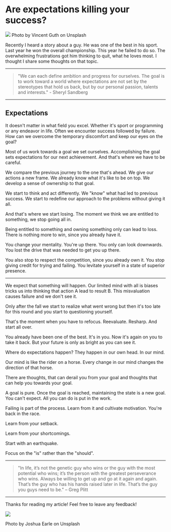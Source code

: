 # Are expectations killing your success?
[<img src="https://images.unsplash.com/photo-1500417148159-68083bd7333a?dpr=2&auto=format&fit=crop&w=1080&h=721&q=80&cs=tinysrgb&crop=">](
https://unsplash.com/photos/ISI5DlnYvuY)
Photo by Vincent Guth on Unsplash

Recently I heard a story about a guy. He was one of the best in his sport. Last year he won the overall championship. This year he failed to do so. The overwhelming frustrations got him thinking to quit, what he loves most. 
I thought I share some thoughts on that topic.


---
>"We can each define ambition and progress for ourselves. The goal is to work toward a world where expectations are not set by the stereotypes that hold us back, but by our personal passion, talents and interests." - Sheryl Sandberg
---

## Expectations

It doesn't matter in what field you excel. Whether it's sport or programming or any endeavor in life. Often we encounter success followed by failure. How can we overcome the temporary discomfort and keep our eyes on the goal?

Most of us work towards a goal we set ourselves. Accomplishing the goal sets expectations for our next achievement. And that's where we have to be careful. 

We compare the previous journey to the one that's ahead. 
We give our actions a new frame. We already know what it's like to be on top. We develop a sense of ownership to that goal.

We start to think and act differently. We "know" what had led to previous success. We start to redefine our approach to the problems without giving it all. 

And that's where we start losing. The moment we think we are entitled to something, we stop going all in. 

Being entitled to something and owning something only can lead to loss. There is nothing more to win, since you already have it.

You change your mentality. You're up there. You only can look downwards. You lost the drive that was needed to get you up there. 

You also stop to respect the competition, since you already own it. You stop giving credit for trying and failing. You levitate yourself in a state of superior presence.

---

We expect that something will happen. Our limited mind with all is biases tricks us into thinking that action A lead to result B. This misvaluation causes failure and we don't see it. 

Only after the fall we start to realize what went wrong but then it's too late for this round and you start to questioning yourself. 

That's the moment when you have to refocus. Reevaluate. Resharp. And start all over. 

You already have been one of the best. 
It's in you. Now it's again on you to take it back. But your future is only as bright as you can see it.

Where do expectations happen? They happen in our own head. In our mind. 

Our mind is like the rider on a horse. Every change in our mind changes the direction of that horse.

There are thoughts, that can derail you from your goal and thoughts that can help you towards your goal.

A goal is pure. Once the goal is reached, maintaining the state is a new goal. You can't expect. All you can do is put in the work.  

Failing is part of the process. Learn from it and cultivate motivation. You're back in the race. 

Learn from your setback. 

Learn from your shortcomings.

Start with an earthquake.

Focus on the "is" rather than the "should".

---

>"In life, it’s not the genetic guy who wins or the guy with the most potential who wins; it’s the person with the greatest perseverance who wins. Always be willing to get up and go at it again and again. That’s the guy who has his hands raised later in life. That’s the guy you guys need to be." – Greg Plitt


---

Thanks for reading my article! Feel free to leave any feedback! 

[<img src="https://images.unsplash.com/photo-1478001517127-fccc92f54906?dpr=2&auto=format&fit=crop&w=1080&h=720&q=80&cs=tinysrgb&crop=">](
https://unsplash.com/photos/xEh4hvxRKXM)

Photo by Joshua Earle on Unsplash


<!-- Written by Daniel Deutsch (deudan1010@gmail.com) -->
